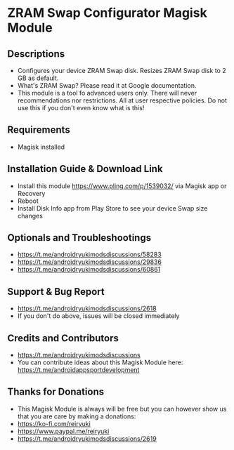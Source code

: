 # ZRAM Swap Configurator Magisk Module

## Descriptions
- Configures your device ZRAM Swap disk. Resizes ZRAM Swap disk to 2 GB as default.
- What's ZRAM Swap? Please read it at Google documentation.
- This module is a tool fo advanced users only. There will never recommendations nor restrictions. All at user respective policies. Do not use this if you don't even know what is this!

## Requirements
- Magisk installed

## Installation Guide & Download Link
- Install this module https://www.pling.com/p/1539032/ via Magisk app or Recovery
- Reboot
- Install Disk Info app from Play Store to see your device Swap size changes

## Optionals and Troubleshootings
- https://t.me/androidryukimodsdiscussions/58283
- https://t.me/androidryukimodsdiscussions/29836
- https://t.me/androidryukimodsdiscussions/60861

## Support & Bug Report
- https://t.me/androidryukimodsdiscussions/2618
- If you don't do above, issues will be closed immediately

## Credits and Contributors
- https://t.me/androidryukimodsdiscussions
- You can contribute ideas about this Magisk Module here: https://t.me/androidappsportdevelopment

## Thanks for Donations
- This Magisk Module is always will be free but you can however show us that you are care by making a donations:
- https://ko-fi.com/reiryuki
- https://www.paypal.me/reiryuki
- https://t.me/androidryukimodsdiscussions/2619






